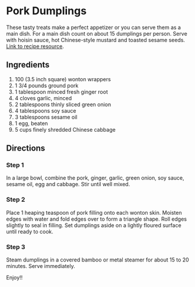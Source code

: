 ﻿# Pork Dumplings
These tasty treats make a perfect appetizer or you can serve them as a main dish. For a main dish count on about 15 dumplings per person. Serve with hoisin sauce, hot Chinese-style mustard and toasted sesame seeds.
[Link to recipe resource](https://www.allrecipes.com/recipe/14759/pork-dumplings/).

## Ingredients

1. 100 (3.5 inch square) wonton wrappers 
2. 1 3/4 pounds ground pork 
3. 1 tablespoon minced fresh ginger root
4. 4 cloves garlic, minced 
5. 2 tablespoons thinly sliced green onion
6. 4 tablespoons soy sauce 
7. 3 tablespoons sesame oil 
8. 1 egg, beaten 
9. 5 cups finely shredded Chinese cabbage 

## Directions 
### Step 1 
In a large bowl, combine the pork, ginger, garlic, green onion, soy sauce, sesame oil, egg and cabbage. Stir until well mixed. 

### Step 2 
Place 1 heaping teaspoon of pork filling onto each wonton skin. Moisten edges with water and fold edges over to form a triangle shape. Roll edges slightly to seal in filling. Set dumplings aside on a lightly floured surface until ready to cook. 

### Step 3 
Steam dumplings in a covered bamboo or metal steamer for about 15 to 20 minutes. Serve immediately. 

Enjoy!! 

